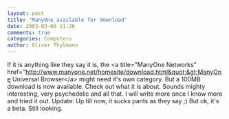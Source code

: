 ```yaml
---
layout: post
title: "ManyOne available for download"
date: 2003-03-08 11:20
comments: true
categories: Computers
author: Oliver Thylmann
---
```



If it is anything like they say it is, the &lt;a title=&quot;ManyOne Networks&quot; href=&quot;http://www.manyone.net/homesite/download.html&quot;&gt;ManyOne Universal Browser&lt;/a&gt; might need it's own category. But a 100MB download is now available. Check out what it is about. Sounds mighty interesting, very psychedelic and all that. I will write more once I know more and tried it out. Update: Up till now, it sucks pants as they say ;) But ok, it's a beta. Still looking.

